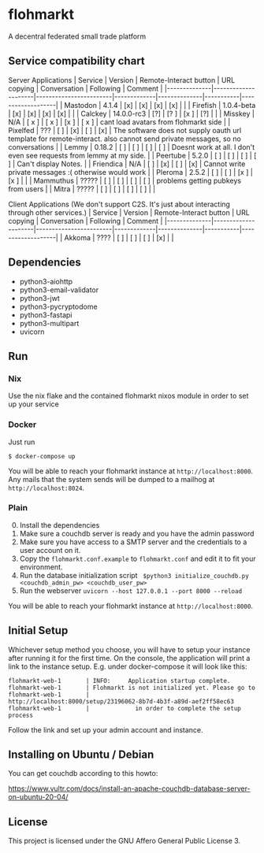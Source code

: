 # flohmarkt

A decentral federated small trade platform

## Service compatibility chart

Server Applications
| Service      | Version             | Remote-Interact button | URL copying | Conversation | Following | Comment         |
|--------------|---------------------|------------------------|-------------|--------------|-----------|-------------------|
| Mastodon     |  4.1.4              | [x]                    | [x]         |     [x]      | [x]        |            |
| Firefish     | 1.0.4-beta          | [x]                    | [x]         |     [x]      | [x]        |            |
| Calckey       |  14.0.0-rc3           | [?]                    | [? ]         |     [x ]      | [?]        |   |
| Misskey       |  N/A           | [ x ]                    | [ x ]         |     [x ]      | [ x ]        | cant load avatars from flohmarkt side  |
| Pixelfed       |  ???              | [ ]                    | [x]         |     [ ]      | [x]        | The software does not supply oauth url template for remote-interact. also cannot send private messages, so no conversations  | 
| Lemmy          |  0.18.2           | [ ]                    | [ ]         |     [ ]      | [ ]        | Doesnt work at all. I don't even see requests from lemmy at my side. |
| Peertube       |  5.2.0           | [ ]                    | [ ]         |     [ ]      | [ ]        | Can't display Notes. |
| Friendica       |  N/A           | [ ]                    | [x]         |     [ ]      | [x]        | Cannot write private messages :( otherwise would work |
| Pleroma      | 2.5.2    | [  ]                    | [ ]         |     [x ]      | [x ]        |            |
| Mammuthus      | ?????  | [ ]                    | [ ]         |     [ ]      | [ ]        |         problems getting pubkeys from users   |
| Mitra      | ?????  | [ ]                    | [ ]         |     [ ]      | [ ]        |             |

Client Applications
(We don't support C2S. It's just about interacting through other services.)
| Service      | Version             | Remote-Interact button | URL copying | Conversation | Following | Comment         |
|--------------|---------------------|------------------------|-------------|--------------|-----------|-------------------|
| Akkoma       |  ????               | [ ]                    | [ ]         |     [ ]      | [x]        |            |
## Dependencies

- python3-aiohttp
- python3-email-validator
- python3-jwt
- python3-pycryptodome
- python3-fastapi
- python3-multipart
- uvicorn

## Run

### Nix

Use the nix flake and the contained flohmarkt nixos module in order to set up your service

### Docker

Just run

```shell
$ docker-compose up
```

You will be able to reach your flohmarkt instance at `http://localhost:8000`. Any mails
that the system sends will be dumped to a mailhog at `http://localhost:8024`.

### Plain

0. Install the dependencies
1. Make sure a couchdb server is ready and you have the admin password
2. Make sure you have access to a SMTP server and the credentials to a user account on it.
3. Copy the `flohmarkt.conf.example` to `flohmarkt.conf` and edit it to fit your environment.
4. Run the database initialization script ` $python3 initialize_couchdb.py
   <couchdb_admin_pw> <couchdb_user_pw>`
5. Run the webserver `uvicorn --host 127.0.0.1 --port 8000 --reload`

You will be able to reach your flohmarkt instance at `http://localhost:8000`.

## Initial Setup

Whichever setup method you choose, you will have to setup your instance after running it for
the first time. On the console, the application will print a link to the instance setup.
E.g. under docker-compose it will look like this:

```
flohmarkt-web-1       | INFO:     Application startup complete.
flohmarkt-web-1       | Flohmarkt is not initialized yet. Please go to
flohmarkt-web-1       |             http://localhost:8000/setup/23196062-8b7d-4b3f-a89d-aef2ff58ec63
flohmarkt-web-1       |             in order to complete the setup process
```

Follow the link and set up your admin account and instance.


## Installing on Ubuntu / Debian

You can get couchdb according to this howto:

https://www.vultr.com/docs/install-an-apache-couchdb-database-server-on-ubuntu-20-04/

## License

This project is licensed under the GNU Affero General Public License 3.

